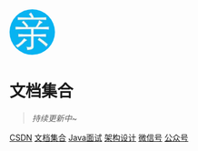 <img width="80px" style="border-radius: 50%" bor src="./imgs/qin_200x200.jpg">

# 文档集合

> _持续更新中~_

<!--<span id="busuanzi_container_site_pv" style='display:none'>
    👀 本站总访问量:<span id="busuanzi_value_site_pv"></span> 次
</span>
<span id="busuanzi_container_site_uv" style='display:none'>
    | 🚴 本站总访客数:<span id="busuanzi_value_site_uv"></span> 人
</span>-->

[️CSDN](https://yangchunjian.blog.csdn.net)
[️文档集合](https://www.yjava.cn/#/guide/)
[️Java面试](https://javainterview.cn)
[架构设计](https://ujava.cn)
[️微信号](https://www.yjava.cn/imgs/dearlocation.jpeg)
[️公众号](https://www.yjava.cn/imgs/qrcode_for_gh_8756901e5b12_344.jpg)

<!-- 背景色 -->

[//]: # (![color]&#40;#fff&#41;)
